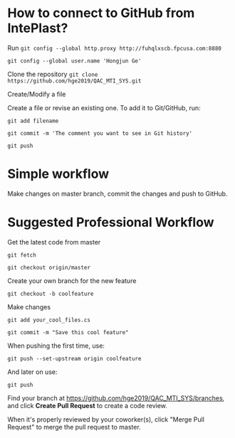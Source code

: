 # How to connect to GitHub from IntePlast?
Run
`git config --global http.proxy http://fuhqlxscb.fpcusa.com:8880`

`git config --global user.name 'Hongjun Ge'`

Clone the repository
`git clone https://github.com/hge2019/QAC_MTI_SYS.git`

Create/Modify a file

Create a file or revise an existing one. To add it to Git/GitHub, run:

`git add filename`

`git commit -m 'The comment you want to see in Git history'`

`git push`


# Simple workflow
Make changes on master branch, commit the changes and push to GitHub.

# Suggested Professional Workflow

Get the latest code from master

`git fetch`

`git checkout origin/master`

Create your own branch for the new feature

`git checkout -b coolfeature`

Make changes

`git add your_cool_files.cs`

`git commit -m "Save this cool feature"`

When pushing the first time, use:

`git push --set-upstream origin coolfeature`

And later on use:

`git push`

Find your branch at https://github.com/hge2019/QAC_MTI_SYS/branches, and click **Create Pull Request** to create a code review. 

When it's properly reviewed by your coworker(s), click "Merge Pull Request" to merge the pull request to master.